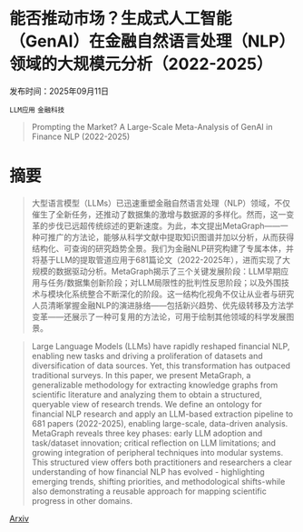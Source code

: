 # 能否推动市场？生成式人工智能（GenAI）在金融自然语言处理（NLP）领域的大规模元分析（2022-2025）

发布时间：2025年09月11日

`LLM应用` `金融科技`

> Prompting the Market? A Large-Scale Meta-Analysis of GenAI in Finance NLP (2022-2025)

# 摘要

> 大型语言模型（LLMs）已迅速重塑金融自然语言处理（NLP）领域，不仅催生了全新任务，还推动了数据集的激增与数据源的多样化。然而，这一变革的步伐已远超传统综述的更新速度。为此，本文提出MetaGraph——一种可推广的方法论，能够从科学文献中提取知识图谱并加以分析，从而获得结构化、可查询的研究趋势全景。我们为金融NLP研究构建了专属本体，并将基于LLM的提取管道应用于681篇论文（2022-2025年），进而实现了大规模的数据驱动分析。MetaGraph揭示了三个关键发展阶段：LLM早期应用与任务/数据集创新阶段；对LLM局限性的批判性反思阶段；以及外围技术与模块化系统整合不断深化的阶段。这一结构化视角不仅让从业者与研究人员清晰掌握金融NLP的演进脉络——包括新兴趋势、优先级转移及方法学变革——还展示了一种可复用的方法论，可用于绘制其他领域的科学发展图景。

> Large Language Models (LLMs) have rapidly reshaped financial NLP, enabling new tasks and driving a proliferation of datasets and diversification of data sources. Yet, this transformation has outpaced traditional surveys. In this paper, we present MetaGraph, a generalizable methodology for extracting knowledge graphs from scientific literature and analyzing them to obtain a structured, queryable view of research trends. We define an ontology for financial NLP research and apply an LLM-based extraction pipeline to 681 papers (2022-2025), enabling large-scale, data-driven analysis. MetaGraph reveals three key phases: early LLM adoption and task/dataset innovation; critical reflection on LLM limitations; and growing integration of peripheral techniques into modular systems. This structured view offers both practitioners and researchers a clear understanding of how financial NLP has evolved - highlighting emerging trends, shifting priorities, and methodological shifts-while also demonstrating a reusable approach for mapping scientific progress in other domains.

[Arxiv](https://arxiv.org/abs/2509.09544)